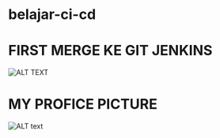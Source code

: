 # belajar-ci-cd
# FIRST MERGE KE GIT JENKINS

![ALT TEXT](https://akcdn.detik.net.id/visual/2020/03/20/9a18803f-38e0-4927-b067-a079f59083b5_11.jpeg?w=480&q=90)
# MY PROFICE PICTURE
![ALT text](https://avatars.githubusercontent.com/u/53061565?v=4)